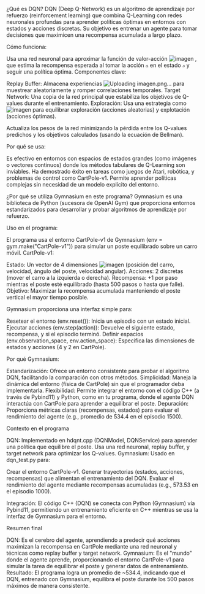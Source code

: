 ¿Qué es DQN?
DQN (Deep Q-Network) es un algoritmo de aprendizaje por refuerzo (reinforcement learning) que combina Q-Learning con redes neuronales profundas para aprender políticas óptimas en entornos con estados y acciones discretas. Su objetivo es entrenar un agente para tomar decisiones que maximicen una recompensa acumulada a largo plazo.

Cómo funciona:

Usa una red neuronal para aproximar la función de valor-acción ![imagen](https://github.com/user-attachments/assets/223bc56f-566f-409e-866d-a5a7c3d1ce18)
, que estima la recompensa esperada al tomar la acción <math xmlns="http://www.w3.org/1998/Math/MathML"><semantics><mrow><mi>a</mi></mrow><annotation encoding="application/x-tex"> a </annotation></semantics></math> en el estado <math xmlns="http://www.w3.org/1998/Math/MathML"><semantics><mrow><mi>s</mi></mrow><annotation encoding="application/x-tex"> s </annotation></semantics></math> y seguir una política óptima.
Componentes clave:

Replay Buffer: Almacena experiencias ![Uploading imagen.png…]()
 para muestrear aleatoriamente y romper correlaciones temporales.
Target Network: Una copia de la red principal que estabiliza los objetivos de Q-values durante el entrenamiento.
Exploración: Usa una estrategia como ![imagen](https://github.com/user-attachments/assets/931c0010-a7df-414a-9a55-8142e1428889)
 para equilibrar exploración (acciones aleatorias) y explotación (acciones óptimas).


Actualiza los pesos de la red minimizando la pérdida entre los Q-values predichos y los objetivos calculados (usando la ecuación de Bellman).


Por qué se usa:

Es efectivo en entornos con espacios de estados grandes (como imágenes o vectores continuos) donde los métodos tabulares de Q-Learning son inviables.
Ha demostrado éxito en tareas como juegos de Atari, robótica, y problemas de control como CartPole-v1.
Permite aprender políticas complejas sin necesidad de un modelo explícito del entorno.



¿Por qué se utiliza Gymnasium en este programa?
Gymnasium es una biblioteca de Python (sucesora de OpenAI Gym) que proporciona entornos estandarizados para desarrollar y probar algoritmos de aprendizaje por refuerzo.

Uso en el programa:

El programa usa el entorno CartPole-v1 de Gymnasium (env = gym.make("CartPole-v1")) para simular un poste equilibrado sobre un carro móvil.
CartPole-v1:

Estado: Un vector de 4 dimensiones ![imagen](https://github.com/user-attachments/assets/821fdfe6-0819-4074-9a8c-b1616aa48109)
 (posición del carro, velocidad, ángulo del poste, velocidad angular).
Acciones: 2 discretas (mover el carro a la izquierda o derecha).
Recompensa: +1 por paso mientras el poste esté equilibrado (hasta 500 pasos o hasta que falle).
Objetivo: Maximizar la recompensa acumulada manteniendo el poste vertical el mayor tiempo posible.


Gymnasium proporciona una interfaz simple para:

Resetear el entorno (env.reset()): Inicia un episodio con un estado inicial.
Ejecutar acciones (env.step(action)): Devuelve el siguiente estado, recompensa, y si el episodio terminó.
Definir espacios (env.observation_space, env.action_space): Especifica las dimensiones de estados y acciones (4 y 2 en CartPole).




Por qué Gymnasium:

Estandarización: Ofrece un entorno consistente para probar el algoritmo DQN, facilitando la comparación con otros métodos.
Simplicidad: Maneja la dinámica del entorno (física de CartPole) sin que el programador deba implementarla.
Flexibilidad: Permite integrar el entorno con el código C++ (a través de Pybind11) y Python, como en tu programa, donde el agente DQN interactúa con CartPole para aprender a equilibrar el poste.
Depuración: Proporciona métricas claras (recompensas, estados) para evaluar el rendimiento del agente (e.g., promedio de 534.4 en el episodio 1500).



Contexto en el programa

DQN: Implementado en hdqnt.cpp (DQNModel, DQNService) para aprender una política que equilibre el poste. Usa una red neuronal, replay buffer, y target network para optimizar los Q-values.
Gymnasium: Usado en dqn_test.py para:

Crear el entorno CartPole-v1.
Generar trayectorias (estados, acciones, recompensas) que alimentan el entrenamiento del DQN.
Evaluar el rendimiento del agente mediante recompensas acumuladas (e.g., 573.53 en el episodio 1000).


Integración: El código C++ (DQN) se conecta con Python (Gymnasium) vía Pybind11, permitiendo un entrenamiento eficiente en C++ mientras se usa la interfaz de Gymnasium para el entorno.

Resumen final

DQN: Es el cerebro del agente, aprendiendo a predecir qué acciones maximizan la recompensa en CartPole mediante una red neuronal y técnicas como replay buffer y target network.
Gymnasium: Es el "mundo" donde el agente aprende, proporcionando el entorno CartPole-v1 para simular la tarea de equilibrar el poste y generar datos de entrenamiento.
Resultado: El programa logra un promedio de ~534.4, indicando que el DQN, entrenado con Gymnasium, equilibra el poste durante los 500 pasos máximos de manera consistente.
